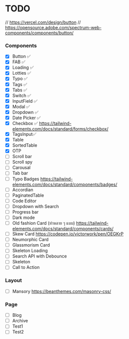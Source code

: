 # TODO 
// https://vercel.com/design/button
// https://opensource.adobe.com/spectrum-web-components/components/button/
### Components 
- [x] Button ✅
- [x] FAB ✅
- [x] Loading ✅
- [x] Lotties ✅
- [x] Typo ✅
- [x] Tags ✅
- [x] Tabs ✅
- [x] Switch ✅
- [x] InputField ✅
- [x] Modal ✅
- [x] Dropdown ✅
- [x] Date Picker ✅
- [x] Checkbox ✅ https://tailwind-elements.com/docs/standard/forms/checkbox/
- [x] TagsInput✅
- [x] Table
- [x] SortedTable
- [x] OTP
- [ ] Scroll bar
- [ ] Scroll spy
- [ ] Carousal
- [ ] Tab bar
- [ ] Typo Badges https://tailwind-elements.com/docs/standard/components/badges/
- [ ] Accordian
- [ ] PaginatedTable
- [ ] Code Editor
- [ ] Dropdown with Search
- [ ] Progress bar
- [ ] Dark mode
- [ ] Old fashion Card (ทำหลาย ๆ แบบ) https://tailwind-elements.com/docs/standard/components/cards/
- [ ] Skew Card https://codepen.io/victorwork/pen/OEGKrP
- [ ] Neumorphic Card
- [ ] Glassmorism Card
- [ ] Skeleton Loading
- [ ] Search API with Debounce
- [ ] Skeleton
- [ ] Call to Action
### Layout 
- [ ] Mansory https://beanthemes.com/masonry-css/
### Page 
- [ ] Blog
- [ ] Archive
- [ ] Test1
- [ ] Test2